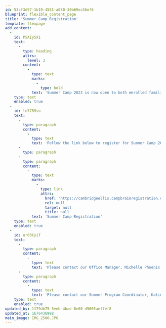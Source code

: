 ```yaml
---
id: 53cf3d97-1b19-4551-a080-30b69ec56ef6
blueprint: flexible_content_page
title: 'Summer Camp Registration'
template: flexpage
add_content:
  -
    id: PSAIy5X1
    text:
      -
        type: heading
        attrs:
          level: 3
        content:
          -
            type: text
            marks:
              -
                type: bold
            text: 'Summer Camp 2023 is now open to both enrolled families and the public.'
    type: text
    enabled: true
  -
    id: le5759so
    text:
      -
        type: paragraph
        content:
          -
            type: text
            text: 'Follow the link below to register for Summer Camp 2023.'
      -
        type: paragraph
      -
        type: paragraph
        content:
          -
            type: text
            marks:
              -
                type: link
                attrs:
                  href: 'https://cambridgeellis.campbrainregistration.com/'
                  rel: null
                  target: null
                  title: null
            text: 'Summer Camp Registration'
    type: text
    enabled: true
  -
    id: ur03CyiT
    text:
      -
        type: paragraph
        content:
          -
            type: text
            text: 'Please contact our Office Manager, Michelle Phoenix at Michelle@Cambridge-Ellis.org if you have any questions about the registration process. '
      -
        type: paragraph
        content:
          -
            type: text
            text: 'Please contact our Summer Program Coordinator, Katie Clark at Katie@Cambridge-Ellis.org with any other questions regarding Summer Camp.'
    type: text
    enabled: true
updated_by: 1179db75-8eeb-4bad-8e60-d5005aef7ef8
updated_at: 1676436988
main_image: IMG_2566.JPG
---
```

